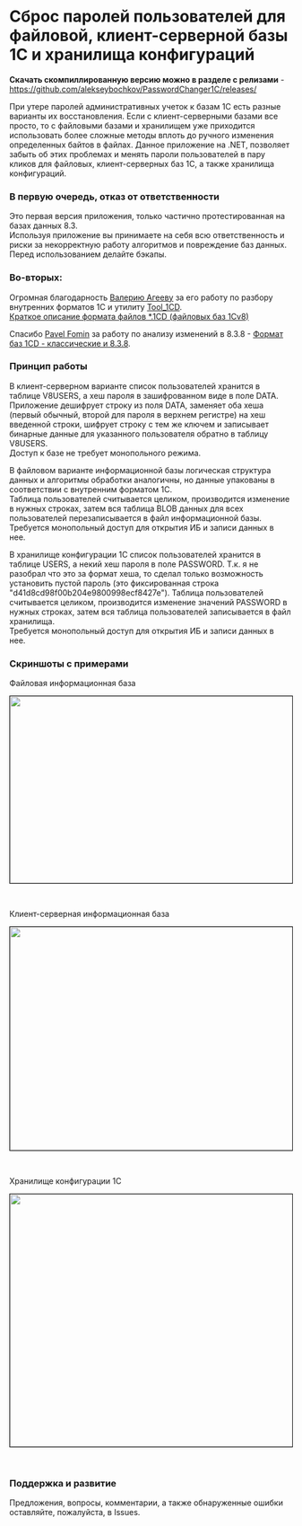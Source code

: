 <h1>Сброс паролей пользователей для файловой, клиент-серверной базы 1С и хранилища конфигураций</h1>

<b>Скачать скомпиллированную версию можно в разделе с релизами</b> - https://github.com/alekseybochkov/PasswordChanger1C/releases/

При утере паролей административных учеток к базам 1С есть разные варианты их восстановления. Если с клиент-серверными базами все просто, то с файловыми базами и хранилищем уже приходится использовать более сложные методы вплоть до ручного изменения определенных байтов в файлах.
Данное приложение на .NET, позволяет забыть об этих проблемах и менять пароли пользователей в пару кликов для файловых, клиент-серверных баз 1С, а также хранилища конфигураций.

<h3>В первую очередь, отказ от ответственности</h3>
<p>Это первая версия приложения, только частично протестированная на базах данных 8.3.<br />Используя приложение вы принимаете на себя всю ответственность и риски за некорректную работу алгоритмов и повреждение баз данных.<br />Перед использованием делайте бэкапы.</p>
<h3>Во-вторых:</h3>
<p>Огромная благодарность <a href="http://infostart.ru/profile/13819/" target="_blank">Валерию Агееву</a> за его работу по разбору внутренних форматов 1С и утилиту <a href="http://infostart.ru/public/19633/" target="_blank">Tool_1CD</a>.<a href="http://infostart.ru/public/19734/" target="_blank"><br />Краткое описание формата файлов *.1CD (файловых баз 1Сv8)</a></p>
<p>Спасибо <a href="http://infostart.ru/profile/442433/" target="_blank">Pavel Fomin</a> за работу по анализу изменений в 8.3.8 - <a href="http://infostart.ru/public/536343/" target="_blank">Формат баз 1CD - классические и 8.3.8</a>.</p>

<h3>Принцип работы</h3>
<p>В клиент-серверном варианте список пользователей хранится в таблице V8USERS, а хеш пароля в зашифрованном виде в поле DATA.<br />Приложение дешифрует строку из поля DATA, заменяет оба хеша (первый обычный, второй для пароля в верхнем регистре) на хеш введенной строки, шифрует строку с тем же ключем и записывает бинарные данные для указанного пользователя обратно в таблицу V8USERS.<br />Доступ к базе не требует монопольного режима.</p>
<p>В файловом варианте информационной базы логическая структура данных и алгоритмы обработки аналогичны, но данные упакованы в соответствии с внутренним форматом 1С.<br />Таблица пользователей считывается целиком, производится изменение в нужных строках, затем вся таблица BLOB данных для всех пользователей перезаписывается в файл информационной базы.<br />Требуется монопольный доступ для открытия ИБ и записи данных в нее.</p>
<p>В хранилище конфигурации 1С список пользователей хранится в таблице USERS, а некий хеш пароля в поле PASSWORD. Т.к. я не разобрал что это за формат хеша, то сделал только возможность установить пустой пароль (это фиксированная строка "d41d8cd98f00b204e9800998ecf8427e"). Таблица пользователей считывается целиком, производится изменение значений PASSWORD в нужных строках, затем вся таблица пользователей записывается в файл хранилища.<br />Требуется монопольный доступ для открытия ИБ и записи данных в нее.</p>
<h3>Скриншоты с примерами</h3>
<p>Файловая информационная база</p>
<p><img style="border: 1px solid black;" src="http://infostart.ru/upload/iblock/9d5/1.png" alt="" width="768" height="333" /></p>
<p>&nbsp;</p>
<p>Клиент-серверная информационная база</p>
<p><img style="border: 1px solid black;" src="http://infostart.ru/upload/iblock/a18/2.png" alt="" width="768" height="398" /></p>
<p>&nbsp;</p>
<p>Хранилище конфигурации 1С</p>
<p><img style="border: 1px solid black;" src="http://infostart.ru/upload/iblock/f0c/3.png" alt="" width="768" height="450" /></p>
<p>&nbsp;</p>
<h3>Поддержка и развитие</h3>
<p>Предложения, вопросы, комментарии, а также обнаруженные ошибки оставляйте, пожалуйста, в Issues.</p>
